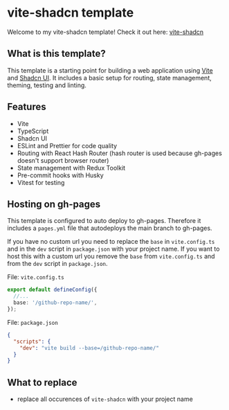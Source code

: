 # vite-shadcn template

Welcome to my vite-shadcn template!
Check it out here: [vite-shadcn](https://korbiqweidinger.github.io/vite-shadcn/)

## What is this template?

This template is a starting point for building a web application using [Vite](https://vite.dev/) and [Shadcn UI](https://ui.shadcn.com/).
It includes a basic setup for routing, state management, theming, testing and linting.

## Features

- Vite
- TypeScript
- Shadcn UI
- ESLint and Prettier for code quality
- Routing with React Hash Router (hash router is used because gh-pages doesn't support browser router)
- State management with Redux Toolkit
- Pre-commit hooks with Husky
- Vitest for testing

## Hosting on gh-pages

This template is configured to auto deploy to gh-pages.
Therefore it includes a `pages.yml` file that autodeploys the main branch to gh-pages.

If you have no custom url you need to replace the `base` in `vite.config.ts` and in the `dev` script in `package.json` with your project name.
If you want to host this with a custom url you remove the `base` from `vite.config.ts` and from the `dev` script in `package.json`.

File: `vite.config.ts`

```ts
export default defineConfig({
  //...
  base: '/github-repo-name/',
});
```

File: `package.json`

```json
{
  "scripts": {
    "dev": "vite build --base=/github-repo-name/"
  }
}
```

## What to replace

- replace all occurences of `vite-shadcn` with your project name
